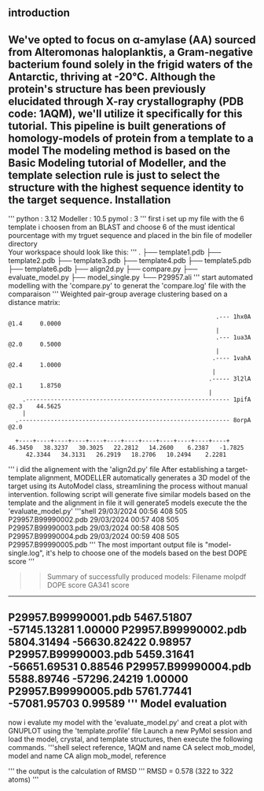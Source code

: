 introduction 
------------

We've opted to focus on α-amylase (AA) sourced from Alteromonas haloplanktis, a Gram-negative bacterium found solely in the frigid waters of the Antarctic, thriving at -20°C. Although the protein's structure has been previously elucidated through X-ray crystallography (PDB code: 1AQM), we'll utilize it specifically for this tutorial.
This pipeline is built generations of homology-models of protein from a template to a model 
The modeling method is based on the Basic Modeling tutorial of Modeller, and the template selection rule is just to select the structure with the highest sequence identity to the target sequence.
Installation
------------
'''
python : 3.12
Modeller : 10.5
pymol : 3
'''
first i set up my file with the 6 template i choosen from an BLAST and choose 6 of the must identical pourcentage with my trguet sequence and placed in the bin file of modeller directory  
Your workspace should look like this:
'''
.
├── template1.pdb
├── template2.pdb
├── template3.pdb
├── template4.pdb
├── template5.pdb
├── template6.pdb
├── align2d.py
├── compare.py
├── evaluate_model.py
├── model_single.py
└── P29957.ali
'''
start automated modelling with the 'compare.py' to generat the 'compare.log' file with the comparaison 
'''
Weighted pair-group average clustering based on a distance matrix:


                                                               .--- 1hx0A @1.4     0.0000
                                                               |
                                                               .--- 1ua3A @2.0     0.5000
                                                               |
                                                              .---- 1vahA @2.4     1.0000
                                                              |
                                                             .----- 3l2lA @2.1     1.8750
                                                             |
        .---------------------------------------------------------- 1pifA @2.3    44.5625
        |
      .------------------------------------------------------------ 8orpA @2.0

      +----+----+----+----+----+----+----+----+----+----+----+----+
    46.3450   38.3237   30.3025   22.2812   14.2600    6.2387   -1.7825
         42.3344   34.3131   26.2919   18.2706   10.2494    2.2281

'''
i did the alignement with the 'align2d.py' file 
After establishing a target-template alignment, MODELLER automatically generates a 3D model of the target using its AutoModel class, streamlining the process without manual intervention.
following script will generate five similar models based on the template and the alignment in file it will generate5 models
execute the the 'evaluate_model.py'
'''shell
29/03/2024  00:56           408 505 P29957.B99990002.pdb
29/03/2024  00:57           408 505 P29957.B99990003.pdb
29/03/2024  00:58           408 505 P29957.B99990004.pdb
29/03/2024  00:59           408 505 P29957.B99990005.pdb
'''
 The most important output file is "model-single.log", it's help to choose one of the models based on the best DOPE score
'''
>> Summary of successfully produced models:
Filename                          molpdf     DOPE score    GA341 score
----------------------------------------------------------------------
P29957.B99990001.pdb          5467.51807   -57145.13281        1.00000
P29957.B99990002.pdb          5804.31494   -56630.82422        0.98957
P29957.B99990003.pdb          5459.31641   -56651.69531        0.88546
P29957.B99990004.pdb          5588.89746   -57296.24219        1.00000
P29957.B99990005.pdb          5761.77441   -57081.95703        0.99589
'''
Model evaluation
----------------
now i evalute my model with the 'evaluate_model.py' and creat a plot with GNUPLOT using the 'template.profile' file 
Launch a new PyMol session and load the model, crystal, and template structures, then execute the following commands.
'''shell
select reference, 1AQM and name CA
select mob_model, model and name CA
align mob_model, reference

'''
the output is the calculation of  RMSD
'''
RMSD =    0.578 (322 to 322 atoms)
''' 
